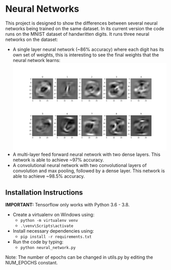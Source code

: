 # Neural Networks

This project is designed to show the differences between several neural networks being trained on the same dataset. 
In its current version the code runs on the MNIST dataset of handwritten digits. It runs three neural networks on the dataset: 
  - A single layer neural network (~86% accuracy) where each digit has its own set of weights, this is interesting to see the final weights that the neural network learns:
  ![Learned Wights](weights.png)
  - A multi-layer feed forward neural network with two dense layers. This network is able to achieve ~97% accuracy.
  - A convolutional neural network with two convolutional layers of convolution and max pooling, followed by a dense layer. This network is able to achieve ~98.5% accuracy.
  
## Installation Instructions
**IMPORTANT:** Tensorflow only works with Python 3.6 - 3.8.
- Create a virtualenv on Windows using:
    - `python -m virtualenv venv`
    - `.\venv\Scripts\activate`
- Install necessary dependencies using:
    - `pip install -r requirements.txt`
- Run the code by typing:
    - `python neural_network.py`

Note: The number of epochs can be changed in utils.py by editing the NUM_EPOCHS constant.
